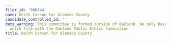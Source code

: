 ```yaml
---
filer_id: '890744'
name: Keith Carson for Alameda County
candidate_controlled_id: ''
data_warning: This committee is formed outside of Oakland. We only have data on committees
  which file with the Oakland Public Ethics Commission
title: Keith Carson for Alameda County
---
```

